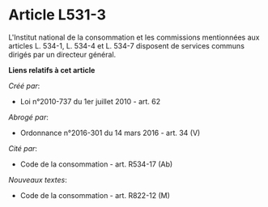 # Article L531-3

L'Institut national de la consommation et les commissions mentionnées aux articles L. 534-1, L. 534-4 et L. 534-7 disposent
de services communs dirigés par un directeur général.

**Liens relatifs à cet article**

_Créé par_:

  - Loi n°2010-737 du 1er juillet 2010 - art. 62

_Abrogé par_:

  - Ordonnance n°2016-301 du 14 mars 2016 - art. 34 (V)

_Cité par_:

  - Code de la consommation - art. R534-17 (Ab)

_Nouveaux textes_:

  - Code de la consommation - art. R822-12 (M)
